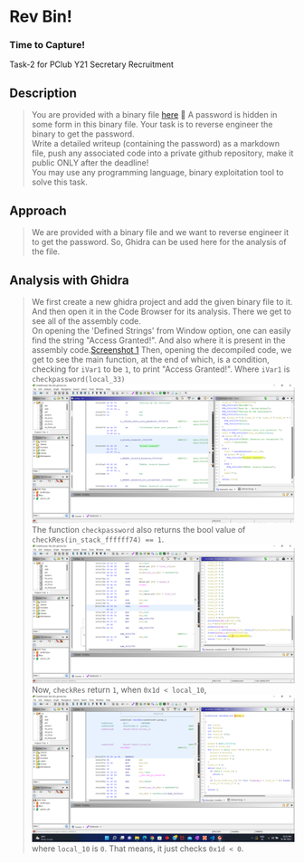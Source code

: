 # Rev Bin!
### Time to Capture!
Task-2 for PClub Y21 Secretary Recruitment

## Description
> You are provided with a binary file [here](https://drive.google.com/file/d/13gbVMtm2vH40XCqEyT1WBrPhgSlRkgz0/view?usp=sharing) 🔗
A password is hidden in some form in this binary file. Your task is to reverse engineer the binary to get the password.  
Write a detailed writeup (containing the password) as a markdown file, push any associated code into a private github repository, make it public ONLY after the deadline!  
You may use any programming language, binary exploitation tool to solve this task.

## Approach
> We are provided with a binary file and we want to reverse engineer it to get the password. So, Ghidra can be used here for the analysis of the file.  

## Analysis with Ghidra
> We first create a new ghidra project and add the given binary file to it. And then open it in the Code Browser for its analysis. There we get to see all of the assembly code.  
On opening the 'Defined Strings' from Window option, one can easily find the string "Access Granted!". And also where it is present in the assembly code.[Screenshot 1](./Assets/Screenshot%20(38).png) Then, opening the decompiled code, we get to see the main function, at the end of which, is a condition, checking for `iVar1` to be `1`, to print "Access Granted!". Where `iVar1` is `checkpassword(local_33)` ![Screenshot 2](./Assets/Screenshot%20(39).png)
The function `checkpassword` also returns the bool value of `checkRes(in_stack_ffffff74) == 1`. ![Screenshot 3](./Assets/Screenshot%20(40).png) Now, `checkRes` return `1`, when `0x1d < local_10`, ![Screenshot 4](./Assets/Screenshot%20(41).png)  where `local_10` is `0`. That means, it just checks `0x1d < 0`.